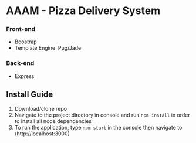 # AAAM - Pizza Delivery System

### Front-end
- Boostrap
- Template Engine: Pug/Jade

### Back-end
- Express

## Install Guide
1. Download/clone repo
2. Navigate to the project directory in console and run `npm install` in order to install all node dependencies
3. To run the application, type `npm start` in the console then navigate to (http://localhost:3000)